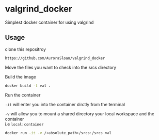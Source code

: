 # valgrind_docker

Simplest docker container for using valgrind

## Usage

clone this repositroy
```bash
https://github.com/AuroraSloan/valgrind_docker
```
Move the files you want to check into the srcs directory

Build the image

```bash
docker build -t val .
```

Run the container

`-it` will enter you into the container dirctly from the terminal

`-v` will allow you to mount a shared directory your local workspace and the container<br>
i.e `local:container`

```bash
docker run -it -v /<absolute_path>/srcs:/srcs val
```
